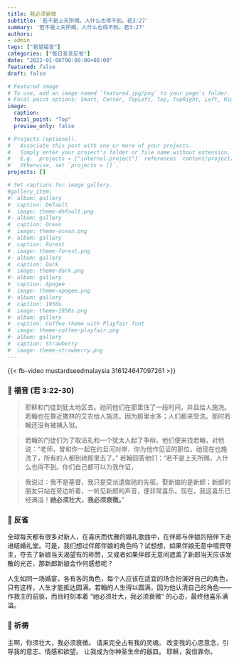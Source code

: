 ```yaml
---
title: 我必须衰微
subtitle: '若不是上天所赐，人什么也得不到。若3:27'
summary: '若不是上天所赐，人什么也得不到。若3:27'
authors:
- admin
tags: ["若望福音"]
categories: ["每日圣言反省"]
date: "2022-01-08T00:00:00+08:00"
featured: false
draft: false

# Featured image
# To use, add an image named `featured.jpg/png` to your page's folder.
# Focal point options: Smart, Center, TopLeft, Top, TopRight, Left, Right, BottomLeft, Bottom, BottomRight
image:
  caption:
  focal_point: "Top"
  preview_only: false

# Projects (optional).
#   Associate this post with one or more of your projects.
#   Simply enter your project's folder or file name without extension.
#   E.g. `projects = ["internal-project"]` references `content/project/deep-learning/index.md`.
#   Otherwise, set `projects = []`.
projects: []

# Set captions for image gallery.
#gallery_item:
#- album: gallery
#  caption: Default
#  image: theme-default.png
#- album: gallery
#  caption: Ocean
#  image: theme-ocean.png
#- album: gallery
#  caption: Forest
#  image: theme-forest.png
#- album: gallery
#  caption: Dark
#  image: theme-dark.png
#- album: gallery
#  caption: Apogee
#  image: theme-apogee.png
#- album: gallery
#  caption: 1950s
#  image: theme-1950s.png
#- album: gallery
#  caption: Coffee theme with Playfair font
#  image: theme-coffee-playfair.png
#- album: gallery
#  caption: Strawberry
#  image: theme-strawberry.png
---
```


{{< fb-video mustardseedmalaysia 316124647097261 >}}

### :love_letter: 福音 (若 3:22-30)
> 耶稣和门徒到犹太地区去。祂同他们在那里住了一段时间，并且给人施洗。若翰也在靠近撒林的艾农给人施洗，因为那里水多；人们都来受洗。那时若翰还没有被捕入狱。

> 若翰的门徒们为了取洁礼和一个犹太人起了争辩。他们便来找若翰，对他说：“老师，曾和你一起在约旦河对岸、你为他作见证的那位，祂现在也施洗了，所有的人都到祂那里去了。” 若翰回答他们：“若不是上天所赐，人什么也得不到。你们自己都可以为我作证，

> 我说过：我不是基督，我只是受派遣做祂的先驱。娶新娘的是新郎；新郎的朋友只站在旁边听着，一听见新郎的声音，便非常喜乐。现在，我这喜乐已经满溢！**祂必须壮大，我必须衰微。**”

### :speech_balloon: 反省
全球每天都有很多对新人，在喜庆而优雅的婚礼歌曲中，在伴郎与伴娘的陪伴下走进结婚礼堂。可是，我们想过伴郎伴娘的角色吗？试想想，如果伴娘无意中喧宾夺主，夺去了新娘当天渴望有的称赞，又或者如果伴郎无意间遮盖了新郎当天应该发散的光芒，那新郎新娘会作何感想呢？

人生如同一场婚宴，各有各的角色，每个人应该在适宜的场合扮演好自己的角色，只有这样，人生才能抵达圆满。若翰的人生得以圆满，因为他认清自己的角色——作救主的前驱，而且时刻本着 “祂必须壮大，我必须衰微” 的心态，最终他喜乐满溢。

### :pray: 祈祷
主啊，你须壮大，我必须衰微。 请来完全占有我的灵魂。 改变我的心思意念，引导我的意志、情感和欲望。 让我成为你神圣生命的器皿。 耶稣，我信靠你。
